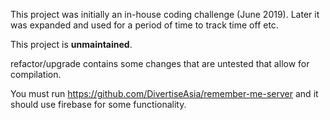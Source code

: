 This project was initially an in-house coding challenge (June 2019). Later it was expanded and used for a period of time to track time off etc.

This project is **unmaintained**.

refactor/upgrade contains some changes that are untested that allow for compilation.

You must run https://github.com/DivertiseAsia/remember-me-server and it should use firebase for some functionality.
